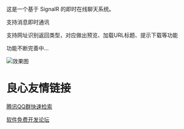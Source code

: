 这是一个基于 SignalR 的即时在线聊天系统。


支持消息即时通讯

支持网址识别返回类型，对应做出预览、加载URL标题、提示下载等功能


功能不断完善中...


![效果图](http://git.oschina.net/uploads/images/2016/0728/093449_f608bb92_486.png "在这里输入图片标题")





 # 良心友情链接

[腾讯QQ群快速检索](http://u.720life.cn/s/8cf73f7c)

[软件免费开发论坛](http://u.720life.cn/s/bbb01dc0)